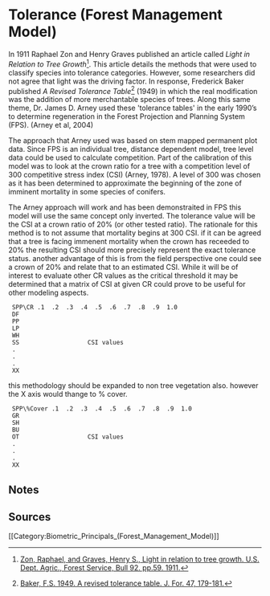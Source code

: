 # Tolerance (Forest Management Model)

In 1911 Raphael Zon and Henry Graves published an article called _Light in Relation to Tree Growth_[^Light_in_Relation_to_Tree_Growth]. This article details the methods that were used to classify species into tolerance categories. However, some researchers did not agree that light was the driving factor. In response, Frederick Baker published _A Revised Tolerance Table_[^A_Revised_Tolerance_Table] (1949) in which the real modification was the addition of more merchantable species of trees.  Along this same theme, Dr. James D. Arney used these 'tolerance tables' in the early 1990’s to determine regeneration in the Forest Projection and Planning System (FPS). (Arney et al, 2004)

The approach that Arney used was based on stem mapped permanent plot data. Since FPS is an individual tree, distance dependent model, tree level data could be used to calculate competition. Part of the calibration of this model was to look at the crown ratio for a tree with a competition level of 300 competitive stress index (CSI) (Arney, 1978). A level of 300 was chosen as it has been determined to approximate the beginning of the zone of imminent mortality in some species of conifers.

The Arney approach will work and has been demonstraited in FPS this model will use the same concept only inverted.  The tolerance value will be the CSI at a crown ratio of 20% (or other tested ratio).  The rationale for this method is to not assume that mortality begins at 300 CSI.  if it can be agreed that a tree is facing immenent mortality when the crown has receeded to 20% the resulting CSI should more precisely represent the exact tolerance status.  another advantage of this is from the field perspective one could see a crown of 20% and relate that to an estimated CSI.  While it will be of interest to evaluate other CR values as the critical threshold it may be determined that a matrix of CSI at given CR could prove to be useful for other modeling aspects.

``` text
 SPP\CR .1  .2  .3  .4  .5  .6  .7  .8  .9  1.0
 DF
 PP
 LP
 WH
 SS                   CSI values
 .
 .
 .
 XX
```

this methodology should be expanded to non tree vegetation also.  however the X axis would thange to % cover.

``` text
 SPP\%Cover .1  .2  .3  .4  .5  .6  .7  .8  .9  1.0
 GR
 SH
 BU
 OT                   CSI values
 .
 .
 .
 XX
```

## Notes

## Sources

[^Light_in_Relation_to_Tree_Growth]: [Zon, Raphael, and Graves, Henry S., Light in relation to tree growth.  U.S. Dept. Agric., Forest Service, Bull 92. pp.59. 1911.](https://archive.org/details/lightinrelationt92zonr)

[^A_Revised_Tolerance_Table]: [Baker, F.S. 1949. A revised tolerance table. J. For. 47, 179-181.](http://www.ingentaconnect.com/content/saf/jof/1949/00000047/00000003/art00005)

[[Category:Biometric_Principals_(Forest_Management_Model)]]
